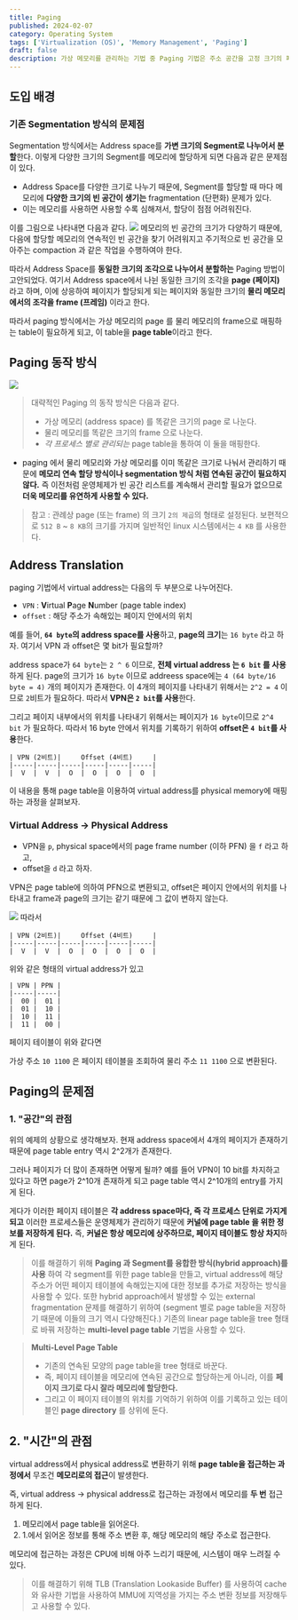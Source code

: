 ```yaml
---
title: Paging
published: 2024-02-07
category: Operating System
tags: ['Virtualization (OS)', 'Memory Management', 'Paging']
draft: false
description: 가상 메모리를 관리하는 기법 중 Paging 기법은 주소 공간을 고정 크기의 페이지로 나누어 메모리에 할당합니다.
---
```


## 도입 배경

### 기존 Segmentation 방식의 문제점

Segmentation 방식에서는 Address space를 **가변 크기의 Segment로 나누어서 분할**한다. 이렇게 다양한 크기의 Segment를 메모리에 할당하게 되면 다음과 같은 문제점이 있다.

- Address Space를 다양한 크기로 나누기 때문에, Segment를 할당할 때 마다 메모리에 **다양한 크기의 빈 공간이 생기는** fragmentation (단편화) 문제가 있다.
- 이는 메모리를 사용하면 사용할 수록 심해져서, 할당이 점점 어려워진다.

이를 그림으로 나타내면 다음과 같다.
![](https://i.imgur.com/D5XRZkk.png)
메모리의 빈 공간의 크기가 다양하기 때문에, 다음에 할당할 메모리의 연속적인 빈 공간을 찾기 어려워지고
주기적으로 빈 공간을 모아주는 compaction 과 같은 작업을 수행하여야 한다.

따라서 Address Space를 **동일한 크기의 조각으로 나누어서 분할하는** Paging 방법이 고안되었다.
여기서 Address space에서 나뉜 동일한 크기의 조각을 **page (페이지)** 라고 하며,
이에 상응하여 페이지가 할당되게 되는 페이지와 동일한 크기의 **물리 메모리에서의 조각을 frame (프레임)** 이라고 한다.

따라서 paging 방식에서는 가상 메모리의 page 를 물리 메모리의 frame으로 매핑하는 table이 필요하게 되고, 이 table을 **page table**이라고 한다.

## Paging 동작 방식

![](https://i.imgur.com/arnwRaS.png)

> 대략적인 Paging 의 동작 방식은 다음과 같다.
>
> - 가상 메모리 (address space) 를 똑같은 크기의 page 로 나눈다.
> - 물리 메모리를 똑같은 크기의 frame 으로 나눈다.
> - _각 프로세스 별로 관리되는_ page table을 통하여 이 둘을 매핑한다.

- paging 에서 물리 메모리와 가상 메모리를 이미 똑같은 크기로 나눠서 관리하기 때문에 **메모리 연속 할당 방식이나 segmentation 방식 처럼 연속된 공간이 필요하지 않다.** 즉 이전처럼 운영체제가 빈 공간 리스트를 계속해서 관리할 필요가 없으므로 **더욱 메모리를 유연하게 사용할 수 있다.**

> 참고 : 관례상 page (또는 frame) 의 크기 `2의 제곱`의 형태로 설정된다.
> 보편적으로 `512 B` ~ `8 KB`의 크기를 가지며 일반적인 linux 시스템에서는 `4 KB` 를 사용한다.

## Address Translation

paging 기법에서 virtual address는 다음의 두 부분으로 나누어진다.

- `VPN` : **V**irtual **P**age **N**umber (page table index)
- `offset` : 해당 주소가 속해있는 페이지 안에서의 위치

예를 들어, **`64 byte`의 address space를 사용**하고, **page의 크기**는 `16 byte` 라고 하자.
여기서 VPN 과 offset은 몇 bit가 필요할까?

address space가 `64 byte`는 `2 ^ 6` 이므로, **전체 virtual address 는 `6 bit` 를 사용**하게 된다.
page의 크기가 `16 byte` 이므로 addreess space에는 `4 (64 byte/16 byte = 4)` 개의 페이지가 존재한다.
이 4개의 페이지를 나타내기 위해서는 `2^2 = 4` 이므로 `2`비트가 필요하다.
따라서 **VPN은 `2 bit`를 사용**한다.

그리고 페이지 내부에서의 위치를 나타내기 위해서는 페이지가 `16 byte`이므로 `2^4 bit` 가 필요하다.
따라서 16 byte 안에서 위치를 기록하기 위하여 **offset은 `4 bit`를 사용**한다.

```
| VPN (2비트)|     Offset (4비트)     |
|-----|-----|-----|-----|-----|-----|
|  V  |  V  |  O  |  O  |  O  |  O  |
```

이 내용을 통해 page table을 이용하여 virtual address를 physical memory에 매핑하는 과정을 살펴보자.

### Virtual Address → Physical Address

- VPN을 `p`, physical space에서의 page frame number (이하 PFN) 을 `f` 라고 하고,
- offset을 `d` 라고 하자.

VPN은 page table에 의하여 PFN으로 변환되고,
offset은 페이지 안에서의 위치를 나타내고 frame과 page의 크기는 같기 때문에 그 값이 변하지 않는다.

![](https://i.imgur.com/pyXUJRp.png)
따라서

```
| VPN (2비트)|     Offset (4비트)     |
|-----|-----|-----|-----|-----|-----|
|  V  |  V  |  O  |  O  |  O  |  O  |
```

위와 같은 형태의 virtual address가 있고

```
| VPN | PPN |
|-----|-----|
|  00 |  01 |
|  01 |  10 |
|  10 |  11 |
|  11 |  00 |

```

페이지 테이블이 위와 같다면

가상 주소 `10 1100` 은 페이지 테이블을 조회하여 물리 주소 `11 1100` 으로 변환된다.

## Paging의 문제점

### 1. "공간"의 관점

위의 예제의 상황으로 생각해보자.
현재 address space에서 4개의 페이지가 존재하기 때문에 page table entry 역시 2^2개가 존재한다.

그러나 페이지가 더 많이 존재하면 어떻게 될까? 예를 들어 VPN이 10 bit를 차지하고 있다고 하면 page가 2^10개 존재하게 되고 page table 역시 2^10개의 entry를 가지게 된다.

게다가 이러한 페이지 테이블은 **각 address space마다, 즉 각 프로세스 단위로 가지게 되고** 이러한 프로세스들은 운영체제가 관리하기 때문에 **커널에 page table 을 위한 정보를 저장하게 된다.**
즉, **커널은 항상 메모리에 상주하므로, 페이지 테이블도 항상 차지**하게 된다.

> 이를 해결하기 위해 **Paging 과 Segment를 융합한 방식(hybrid approach)를 사용** 하여 각 segment를 위한 page table을 만들고, virtual address에 해당 주소가 어떤 페이지 테이블에 속해있는지에 대한 정보를 추가로 저장하는 방식을 사용할 수 있다.
> 또한 hybrid approach에서 발생할 수 있는 external fragmentation 문제를 해결하기 위하여 (segment 별로 page table을 저장하기 때문에 이들의 크기 역시 다양해진다.) 기존의 linear page table을 tree 형태로 바꿔 저장하는 **multi-level page table** 기법을 사용할 수 있다.

> **Multi-Level Page Table**
>
> - 기존의 연속된 모양의 page table을 tree 형태로 바꾼다.
> - 즉, 페이지 테이블을 메모리에 연속된 공간으로 할당하는게 아니라, 이를 **페이지 크기로 다시 잘라 메모리에 할당한다.**
> - 그리고 이 페이지 테이블의 위치를 기억하기 위하여 이를 기록하고 있는 테이블인 **page directory** 를 상위에 둔다.

## 2. "시간"의 관점

virtual address에서 physical address로 변환하기 위해 **page table을 접근하는 과정에서** 무조건 **메모리로의 접근**이 발생한다.

즉, virtual address → physical address로 접근하는 과정에서 메모리를 **두 번** 접근하게 된다.

1. 메모리에서 page table을 읽어온다.
2. 1.에서 읽어온 정보를 통해 주소 변환 후, 해당 메모리의 해당 주소로 접근한다.

메모리에 접근하는 과정은 CPU에 비해 아주 느리기 때문에, 시스템이 매우 느려질 수 있다.

> 이를 해결하기 위해 TLB (Translation Lookaside Buffer) 를 사용하여 cache 와 유사한 기법을 사용하여 MMU에 지역성을 가지는 주소 변환 정보를 저장해두고 사용할 수 있다.
